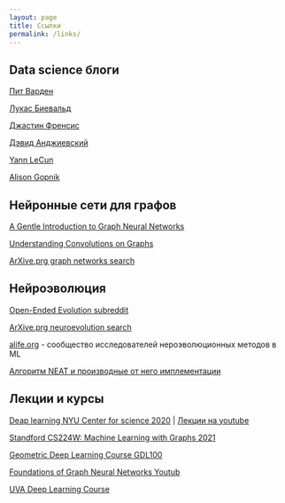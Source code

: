 ```yaml
---
layout: page
title: Ссылки
permalink: /links/
---
```


## Data science блоги

[Пит Варден](https://petewarden.com/ "Пит Варден")

[Лукас Биевальд](https://lukasbiewald.com/ "Лукас Биевальд")

[Джастин Френсис](https://www.oreilly.com/people/justin-francis "Джастин Френсис")

[Дэвид Анджиевский](http://www.david-andrzejewski.com/ "Дэвид Анджиевский")

[Yann LeCun](http://yann.lecun.com/ "Yann LeCun")

[Alison Gopnik](hhttp://alisongopnik.com/ "Alison Gopnik")

## Нейронные сети для графов

[A Gentle Introduction to Graph Neural Networks](https://distill.pub/2021/gnn-intro/)

[Understanding Convolutions on Graphs](https://distill.pub/2021/understanding-gnns/)

[ArXive.prg graph networks search](https://arxiv.org/search/?query=graph+networks&in=grp_cs "ArXive.prg graph networks search")

## Нейроэволюция

[Open-Ended Evolution subreddit](https://www.reddit.com/r/oee/ "Open-Ended Evolution subreddit")

[ArXive.prg neuroevolution search](https://arxiv.org/search/?query=neuroevolution&in=grp_cs "ArXive.prg neuroevolution search")

[alife.org](https://alife.org/ "alife.org") - сообщество исследователей нероэволюционных методов в ML

[Алгоритм NEAT и производные от него имплементации](https://eplex.cs.ucf.edu/neat_software/ "Алгоритм NEAT и производные от него имплементации")

## Лекции и курсы

[Deap learning NYU Center for science 2020](https://atcold.github.io/pytorch-Deep-Learning/ "Deap learning NYU Center for science 2020") \| [Лекции на youtube](https://www.youtube.com/watch?v=0bMe_vCZo30&list=PLLHTzKZzVU9eaEyErdV26ikyolxOsz6mq&ab_channel=AlfredoCanziani "Лекуии на youtube")

[Standford CS224W: Machine Learning with Graphs 2021](http://web.stanford.edu/class/cs224w/ "Standford CS224W: Machine Learning with Graphs 2021")

[Geometric Deep Learning Course GDL100](https://geometricdeeplearning.com/lectures/ "Geometric Deep Learning Course GDL100")

[Foundations of Graph Neural Networks Youtub](https://www.youtube.com/channel/UCxw9_WYmLqlj5PyXu2AWU_g/about "Foundations of Graph Neural Networks Youtub")

[UVA Deep Learning Course](https://uvadlc.github.io/ "UVA Deep Learning Course")
